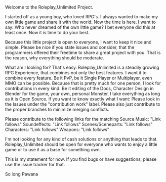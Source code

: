 Welcome to the Roleplay_Unlimited Project.


I started off as a young boy, who loved RPG's. I always wanted to make my own little game and share it with the world. Now the time is here.
I want to say: Who never dreamed of the own little game? I bet everyone did this at least once. Now it is time to do your best.

Because this little project is open to everyone, I want to keep it nice and simple. Please be nice if you state issues and consider, that the programmers offered their freetime to share a great project with you. 
That is the reason, why everything should be moderate.

What am I looking for?
That's easy. Roleplay_Unlimited is a steadily growing RPG Experience, that combines not only the best features. I want it to combine every feature. Be it PvP, be it Single Player or Multiplayer, even MMO can be possible.
Because that is pretty much for one person, I look for contributions in every kind. Be it editing of the Docs, Character Design in Blender for the game, your own, personal Monster, I take everything as long as it is Open Source.
If you want to know exactly what I want: Please look in the Issues under the "contribution work" label. Please also just contribute to the proper branches to minimize merging conflicts.

Please contribute to the following links for the matching Source 
Music: "Link follows"
Soundeffects: "Link follows"
Scenes/Sceneparts: "Link follows"
Characters: "Link follows"
Weapons: "Link follows"

I'm not looking for any kind of cash solutions or anything that leads to that. Roleplay_Unlimited should be open for everyone who wants to enjoy a little game or to use it as a base for something own.

This is my statement for now. 
If you find bugs or have suggestions, please use the issue tracker for that. 

So long
Pawana
